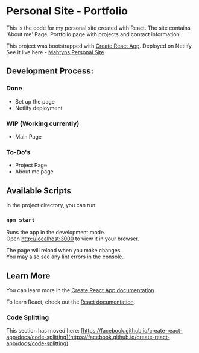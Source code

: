# Personal Site - Portfolio

This is the code for my personal site created with React. The site contains 'About me' Page, Portfolio page with projects and contact information. 

This project was bootstrapped with [Create React App](https://github.com/facebook/create-react-app).
Deployed on Netlify. See it live here - [Mahtyns Personal Site](https://mahtyns-personalsite.netlify.app)

## Development Process:

### Done
 - Set up the page
 - Netlify deployment
### WIP (Working currently)
 - Main Page
### To-Do's
 - Project Page
 - About me page

## Available Scripts

In the project directory, you can run:

### `npm start`

Runs the app in the development mode.\
Open [http://localhost:3000](http://localhost:3000) to view it in your browser.

The page will reload when you make changes.\
You may also see any lint errors in the console.


## Learn More

You can learn more in the [Create React App documentation](https://facebook.github.io/create-react-app/docs/getting-started).

To learn React, check out the [React documentation](https://reactjs.org/).

### Code Splitting

This section has moved here: [https://facebook.github.io/create-react-app/docs/code-splitting](https://facebook.github.io/create-react-app/docs/code-splitting)


